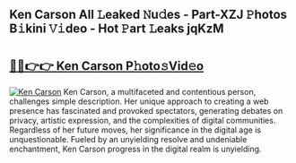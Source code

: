 ## Ken Carson All 𝙻eaked 𝙽u𝚍es - Part-XZJ 𝙿hotos B𝚒kini 𝚅𝚒deo - Hot 𝙿art 𝙻eaks jqKzM

# <h2><a href="http://ld55682.urlbe.top/?page=Ken+Carson">🔗🔗👉👉 Ken Carson P𝚑oto𝚜Vid𝚎o</a></h2>

[![Ken Carson](https://i.imgur.com/eBuTRDB.gif)](http://ld55682.urlbe.top/?page=Ken+Carson)
Ken Carson, a multifaceted and contentious person, challenges simple description. Her unique approach to creating a web presence has fascinated and provoked spectators, generating debates on privacy, artistic expression, and the complexities of digital communities. Regardless of her future moves, her significance in the digital age is unquestionable. Fueled by an unyielding resolve and undeniable enchantment, Ken Carson progress in the digital realm is unyielding.
